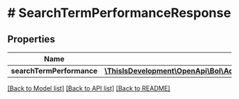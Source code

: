 # # SearchTermPerformanceResponse

## Properties

Name | Type | Description | Notes
------------ | ------------- | ------------- | -------------
**searchTermPerformance** | [**\ThisIsDevelopment\OpenApi\Bol\Advertiser\Models\SearchTermPerformance[]**](SearchTermPerformance.md) |  |

[[Back to Model list]](../../README.md#models) [[Back to API list]](../../README.md#endpoints) [[Back to README]](../../README.md)
